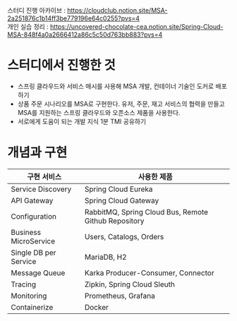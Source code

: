 스터디 진행 아카이브 : https://cloudclub.notion.site/MSA-2a251876c1b14ff3be779196e64c0255?pvs=4 <br/>
개인 실습 정리 : https://uncovered-chocolate-cea.notion.site/Spring-Cloud-MSA-848f4a0a2666412a86c5c50d763bb883?pvs=4


# 스터디에서 진행한 것
- 스프링 클라우드와 서비스 매시를 사용해 MSA 개발, 컨테이너 기술인 도커로 배포하기
- 상품 주문 시나리오를 MSA로 구현한다. 유저, 주문, 재고 서비스의 협력을 만들고 MSA를 지원하는 스프링 클라우드와 오픈소스 제품을 사용한다.
- 서로에게 도움이 되는 개발 지식 1분 TMI 공유하기


# 개념과 구현
| 구현 서비스 | 사용한 제품 |
|----------|----------|
| Service Discovery | Spring Cloud Eureka                           |
| API Gateway       | Spring Cloud Gateway |
| Configuration | RabbitMQ, Spring Cloud Bus, Remote Github Repository |
| Business MicroService | Users, Catalogs, Orders |
| Single DB per Service | MariaDB, H2 |
| Message Queue | Karka Producer-Consumer, Connector |
| Tracing | Zipkin, Spring Cloud Sleuth |
| Monitoring | Prometheus, Grafana |
| Containerize | Docker |
